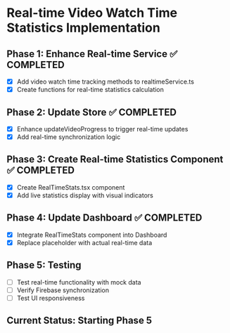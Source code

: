 # Real-time Video Watch Time Statistics Implementation

## Phase 1: Enhance Real-time Service ✅ COMPLETED
- [x] Add video watch time tracking methods to realtimeService.ts
- [x] Create functions for real-time statistics calculation

## Phase 2: Update Store ✅ COMPLETED
- [x] Enhance updateVideoProgress to trigger real-time updates
- [x] Add real-time synchronization logic

## Phase 3: Create Real-time Statistics Component ✅ COMPLETED
- [x] Create RealTimeStats.tsx component
- [x] Add live statistics display with visual indicators

## Phase 4: Update Dashboard ✅ COMPLETED
- [x] Integrate RealTimeStats component into Dashboard
- [x] Replace placeholder with actual real-time data

## Phase 5: Testing
- [ ] Test real-time functionality with mock data
- [ ] Verify Firebase synchronization
- [ ] Test UI responsiveness

## Current Status: Starting Phase 5
